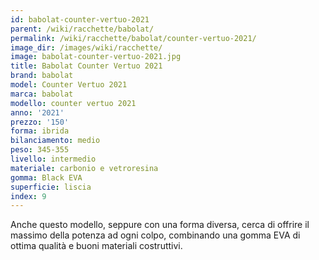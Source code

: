```yaml
---
id: babolat-counter-vertuo-2021
parent: /wiki/racchette/babolat/
permalink: /wiki/racchette/babolat/counter-vertuo-2021/
image_dir: /images/wiki/racchette/
image: babolat-counter-vertuo-2021.jpg
title: Babolat Counter Vertuo 2021
brand: babolat
model: Counter Vertuo 2021
marca: babolat
modello: counter vertuo 2021
anno: '2021'
prezzo: '150'
forma: ibrida
bilanciamento: medio
peso: 345-355
livello: intermedio
materiale: carbonio e vetroresina
gomma: Black EVA
superficie: liscia
index: 9
---
```

Anche questo modello, seppure con una forma diversa, cerca di offrire il massimo della potenza ad ogni colpo, combinando una gomma EVA di ottima qualità e buoni materiali costruttivi.
